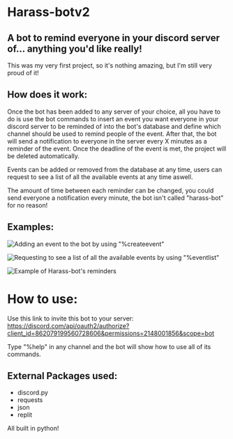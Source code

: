 # Harass-botv2

## A bot to remind everyone in your discord server of... anything you'd like really!
This was my very first project, so it's nothing amazing, but I'm still very proud of it!

## How does it work:
Once the bot has been added to any server of your choice, all you have to do is use the bot commands to insert an event you want everyone in your discord server to be reminded of into the bot's database and define which channel should be used to remind people of the event. After that, the bot will send a notification to everyone in the server every X minutes as a reminder of the event. Once the deadline of the event is met, the project will be deleted automatically.

Events can be added or removed from the database at any time, users can request to see a list of all the available events at any time aswell.

The amount of time between each reminder can be changed, you could send everyone a notification every minute, the bot isn't called "harass-bot" for no reason!

## Examples:

![Adding an event to the bot by using "%createevent"](https://user-images.githubusercontent.com/61094301/126234900-56c2d86d-9ced-46be-8c00-a70b85c7d92c.png)

![Requesting to see a list of all the available events by using "%eventlist"](https://user-images.githubusercontent.com/61094301/126234930-ab188bad-7481-438b-b051-93388643dc38.png)

![Example of Harass-bot's reminders](https://user-images.githubusercontent.com/61094301/126234977-402fe565-0d5a-48fb-88ee-641e0e546d62.png)

# How to use:
Use this link to invite this bot to your server: https://discord.com/api/oauth2/authorize?client_id=862079199560728606&permissions=2148001856&scope=bot

Type "%help" in any channel and the bot will show how to use all of its commands.

## External Packages used:

- discord.py
- requests
- json
- replit

All built in python!

